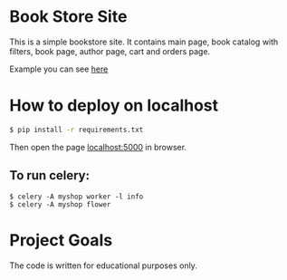 # Book Store Site

This is a simple bookstore site.
It contains main page, book catalog with filters, book page, author page, cart and orders page.

Example you can see [here](http://80.211.16.55:5010)
# How to deploy on localhost
```bash
$ pip install -r requirements.txt
```
Then open the page [localhost:5000](http://localhost:5000) in browser.

## To run celery:
```
$ celery -A myshop worker -l info
$ celery -A myshop flower
```

# Project Goals

The code is written for educational purposes only.
